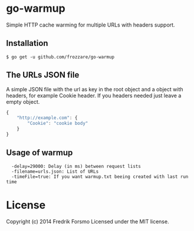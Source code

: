 # go-warmup

Simple HTTP cache warming for multiple URLs with headers support.

## Installation

```
$ go get -u github.com/frozzare/go-warmup
```

## The URLs JSON file

A simple JSON file with the url as key in the root object and a object with headers, for example Cookie header. If you headers needed just leave a empty object.

```javascript
{
	"http://example.com": {
		"Cookie": "cookie body"
	}
}
```

## Usage of warmup

```
  -delay=29000: Delay (in ms) between request lists
  -filename=urls.json: List of URLs
  -timeFile=true: If you want warmup.txt beeing created with last run time
```
# License

Copyright (c) 2014 Fredrik Forsmo
Licensed under the MIT license.
